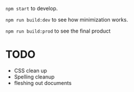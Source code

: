 `npm start` to develop.

`npm run build:dev` to see how minimization works.

`npm run build:prod` to see the final product

# TODO

* CSS clean up
* Spelling cleanup
* fleshing out documents